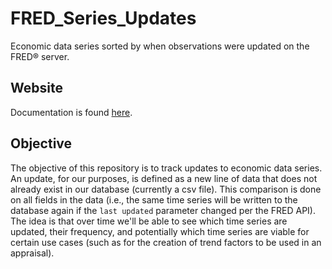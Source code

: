 # FRED_Series_Updates
Economic data series sorted by when observations were updated on the FRED® server.

## Website
Documentation is found [here](https://fred.stlouisfed.org/docs/api/fred/series_updates.html).

## Objective
The objective of this repository is to track updates to economic data series. An update, for our purposes, is defined as a new line of data that does not already exist in our database (currently a csv file). This comparison is done on all fields in the data (i.e., the same time series will be written to the database again if the `last updated` parameter changed per the FRED API). The idea is that over time we'll be able to see which time series are updated, their frequency, and potentially which time series are viable for certain use cases (such as for the creation of trend factors to be used in an appraisal).
